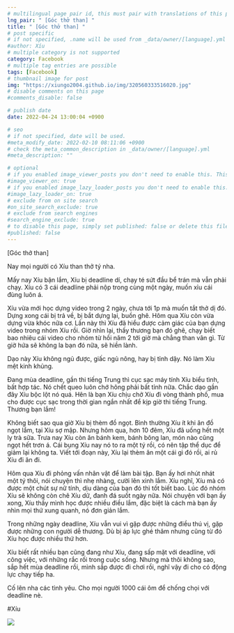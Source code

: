 ```yaml
---
# multilingual page pair id, this must pair with translations of this page. (This name must be unique)
lng_pair: " [Góc thở than] "
title: " [Góc thở than] "
# post specific
# if not specified, .name will be used from _data/owner/[language].yml
#author: Xíu
# multiple category is not supported
category: Facebook
# multiple tag entries are possible
tags: [Facebook]
# thumbnail image for post
img: "https://xiungo2004.github.io/img/320560333516020.jpg"
# disable comments on this page
#comments_disable: false

# publish date
date: 2022-04-24 13:00:04 +0900

# seo
# if not specified, date will be used.
#meta_modify_date: 2022-02-10 08:11:06 +0900
# check the meta_common_description in _data/owner/[language].yml
#meta_description: ""

# optional
# if you enabled image_viewer_posts you don't need to enable this. This is only if image_viewer_posts = false
#image_viewer_on: true
# if you enabled image_lazy_loader_posts you don't need to enable this. This is only if image_lazy_loader_posts = false
#image_lazy_loader_on: true
# exclude from on site search
#on_site_search_exclude: true
# exclude from search engines
#search_engine_exclude: true
# to disable this page, simply set published: false or delete this file
#published: false
---
```


<!-- outline-start -->

[Góc thở than]

Nay mọi người có Xíu than thở tý nha.

Mấy nay Xíu bận lắm, Xíu bị deadline dí, chạy té sứt đầu bể trán mà vẫn phải chạy. Xíu có 3 cái deadline phải nộp trong cùng một ngày, muốn xỉu cái đùng luôn á.

Xíu vừa mới học dựng video trong 2 ngày, chưa tới 1p mà muốn tắt thở dị đó. Dựng xong cái bị trả về, bị bắt dựng lại, buồn ghê. Hôm qua Xíu còn vừa dựng vừa khóc nữa cơ. Lần này thì Xíu đã hiểu được cảm giác của bạn dựng video trong nhóm Xíu rồi. Giờ nhìn lại, thấy thương bạn đó ghê, chạy biết bao nhiêu cái video cho nhóm từ hồi năm 2 tới giờ mà chẳng than vãn gì. Từ giờ hứa sẽ không la bạn đó nữa, sẽ hiền lành.

Dạo này Xíu không ngủ được, giấc ngủ nông, hay bị tỉnh dậy. Nó làm Xíu mệt kinh khủng.

Đang mùa deadline, gần thi tiếng Trung thì cục sạc máy tính Xíu biểu tình, bất hợp tác. Nó chết queo luôn chớ hông phải bất tỉnh nữa. Chắc dạo gần đây Xíu bộc lột nó quá. Hên là bạn Xíu chịu chở Xíu đi vòng thành phố, mua cho được cục sạc trong thời gian ngắn nhất để kịp giờ thi tiếng Trung. Thương bạn lắm!

Không biết sao qua giờ Xíu bị thèm đồ ngọt. Bình thường Xíu ít khi ăn đồ ngọt lắm, tại Xíu sợ mập. Nhưng hôm qua, hơn 10 đêm, Xíu đã uống hết một ly trà sữa. Trưa nay Xíu còn ăn bánh kem, bánh bông lan, món nào cũng ngọt hết trơn á. Cái bụng Xíu nay nó to ra một tý rồi, có nên tập thể dục để giảm lại không ta. Viết tới đoạn này, Xíu lại thèm ăn một cái gì đó rồi, ai rủ Xíu đi ăn đi.

Hôm qua Xíu đi phỏng vấn nhân vật để làm bài tập. Bạn ấy hơi nhút nhát một tý thôi, nói chuyện thì nhẹ nhàng, cười lên xinh lắm. Xíu nghĩ, Xíu mà có được một chút sự nữ tính, dịu dàng của bạn đó thì tốt biết bao. Lúc đó nhóm Xíu sẽ không còn chê Xíu dữ, đanh đá suốt ngày nữa. Nói chuyện với bạn ấy xong, Xíu thấy mình học được nhiều điều lắm, đặc biệt là cách mà bạn ấy nhìn mọi thứ xung quanh, nó đơn giản lắm.

Trong những ngày deadline, Xíu vẫn vui vì gặp được những điều thú vị, gặp được những con người dễ thương. Dù bị áp lực ghé thăm nhưng cũng từ đó Xíu học được nhiều thứ hơn.

Xíu biết rất nhiều bạn cũng đang như Xíu, đang sấp mặt với deadline, với công việc, với những rắc rối trong cuộc sống. Nhưng mà thôi không sao, sắp hết mùa deadline rồi, mình sắp được đi chơi rồi, nghĩ vậy đi cho có động lực chạy tiếp ha.

Cố lên nha các tình yêu. Cho mọi người 1000 cái ôm để chống chọi với deadline nè.

#Xíu

<!-- outline-end -->

<img src= "https://xiungo2004.github.io/img/320560333516020.jpg">